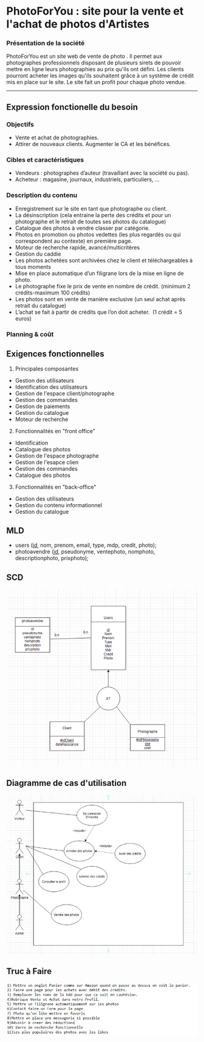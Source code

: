 # PhotoForYou : site pour la vente et l'achat de photos d'Artistes

### Présentation de la société

PhotoForYou est un site web de vente de photo . Il permet aux photographes professionnels disposant de plusieurs sirets de pouvoir mettre en ligne leurs photographies au prix qu'ils ont défini. Les clients pourront acheter les images qu'ils souhaitent grâce à un système de crédit mis en place sur le site. Le site fait un profit pour chaque photo vendue.

---

## Expression fonctionelle du besoin

### Objectifs
+ Vente et achat de photographies.
+ Attirer de nouveaux clients. Augmenter le CA et les bénéfices. 

### Cibles et caractéristiques
+ Vendeurs : photographes d’auteur (travaillant avec la société ou pas).
+ Acheteur : magasine, journaux, industriels, particuliers, ...

### Description du contenu

- Enregistrement sur le site en tant que photographe ou client.
- La désinscription (cela entraine la perte des crédits et pour un photographe et le retrait de toutes ses photos du catalogue)
- Catalogue des photos à vendre classer par catégorie.
- Photos en promotion ou photos vedettes (les plus regardés ou qui correspondent au contexte) en première page.
- Moteur de recherche rapide, avancé/multicritères
- Gestion du caddie
- Les photos achetées sont archivées chez le client et téléchargeables à tous moments
- Mise en place automatique d’un filigrane lors de la mise en ligne de photo.
- Le photographe fixe le prix de vente en nombre de crédit. (minimum 2 crédits-maximum 100 crédits)
- Les photos sont en vente de manière exclusive (un seul achat après retrait du catalogue)
- L’achat se fait à partir de crédits que l’on doit acheter.  (1 crédit = 5 euros)

### Planning & coût

## Exigences fonctionnelles

1. Principales composantes
- Gestion des utilisateurs
- Identification des utilisateurs
- Gestion de l'espace client/photographe
- Gestion des commandes
- Gestion de paiements
- Gestion du catalogue
- Moteur de recherche

2. Fonctionnalités en "front office"
- Identification
- Catalogue des photos
- Gestion de l'espace photographe
- Gestion de l'esapce clien
- Gestion des commandes
- Catalogue des photos

3. Fonctionnalités en "back-office"
- Gestion des utilisateurs
- Gestion du contenu informationnel
- Gestion du catalogue

## MLD
- users (<ins>id</ins>, nom, prenom, email, type, mdp, credit, photo);
- photoavendre (<ins>id</ins>, pseudonyme, ventephoto, nomphoto, descriptionphoto, prixphoto);

## SCD

![SCD](SCD.png)

## Diagramme de cas d'utilisation

![SCD](CasUtilisation.png)

## Truc à Faire

![TaF](TrucàFaire.png)
